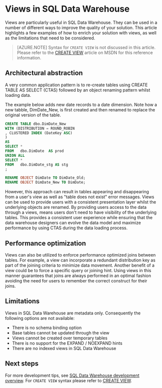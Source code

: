 <properties
   pageTitle="Views in SQL Data Warehouse | Microsoft Azure"
   description="Tips for using Transact-SQL views in Azure SQL Data Warehouse for developing solutions."
   services="sql-data-warehouse"
   documentationCenter="NA"
   authors="jrowlandjones"
   manager="barbkess"
   editor=""/>

<tags
   ms.service="sql-data-warehouse"
   ms.devlang="NA"
   ms.topic="article"
   ms.tgt_pltfrm="NA"
   ms.workload="data-services"
   ms.date="07/01/2016"
   ms.author="jrj;barbkess;sonyama"/>


# Views in SQL Data Warehouse

Views are particularly useful in SQL Data Warehouse. They can be used in a number of different ways to improve the quality of your solution.  This article highlights a few examples of how to enrich your solution with views, as well as the limitations that need to be considered.

> [AZURE.NOTE] Syntax for `CREATE VIEW` is not discussed in this article. Please refer to the [CREATE VIEW][] article on MSDN for this reference information.

## Architectural abstraction
A very common application pattern is to re-create tables using CREATE TABLE AS SELECT (CTAS) followed by an object renaming pattern whilst loading data.

The example below adds new date records to a date dimension. Note how a new tabble, DimDate_New, is first created and then renamed to replace the original version of the table.

```sql
CREATE TABLE dbo.DimDate_New
WITH (DISTRIBUTION = ROUND_ROBIN
, CLUSTERED INDEX (DateKey ASC)
)
AS
SELECT *
FROM   dbo.DimDate  AS prod
UNION ALL
SELECT *
FROM   dbo.DimDate_stg AS stg
;

RENAME OBJECT DimDate TO DimDate_Old;
RENAME OBJECT DimDate_New TO DimDate;

```

However, this approach can result in tables appearing and disappearing from a user's view as well as "table does not exist" error messages. Views can be used to provide users with a consistent presentation layer whilst the underlying objects are renamed. By providing users access to the data through a views, means users don't need to have visibility of the underlying tables. This provides a consistent user experience while ensuring that the data warehouse designers can evolve the data model and maximize performance by using CTAS during the data loading process.    

## Performance optimization
Views can also be utilized to enforce performance optimized joins between tables. For example, a view can incorporate a redundant distribution key as part of the joining criteria to minimize data movement.  Another benefit of a view could be to force a specific query or joining hint. Using views in this manner guarantees that joins are always performed in an optimal fashion avoiding the need for users to remember the correct construct for their joins.

## Limitations
Views in SQL Data Warehouse are metadata only.  Consequently the following options are not available:

- 	There is no schema binding option
- 	Base tables cannot be updated through the view
- 	Views cannot be created over temporary tables
- 	There is no support for the EXPAND / NOEXPAND hints
- 	There are no indexed views in SQL Data Warehouse


## Next steps
For more development tips, see [SQL Data Warehouse development overview][].
For `CREATE VIEW` syntax please refer to [CREATE VIEW][].

<!--Image references-->

<!--Article references-->
[SQL Data Warehouse development overview]: ./sql-data-warehouse-overview-develop.md

<!--MSDN references-->
[CREATE VIEW]: https://msdn.microsoft.com/en-us/library/ms187956.aspx

<!--Other Web references-->
